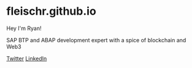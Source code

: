 # fleischr.github.io

Hey I'm Ryan!

SAP BTP and ABAP development expert with a spice of blockchain and Web3

[Twitter](https://x.com/ryfleisch)
[LinkedIn](https://www.linkedin.com/in/ryan-fleischmann-3aa59712/)
